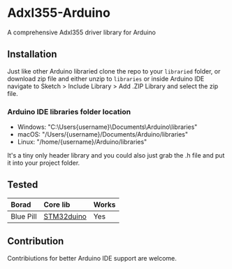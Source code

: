 
# Adxl355-Arduino

A comprehensive Adxl355 driver library for Arduino

## Installation

Just like other Arduino libraried clone the repo to your `libraried` folder,
or download zip file and either unzip to `libraries` or inside Arduino IDE navigate to Sketch > Include Library > Add .ZIP Library and select the zip file.

### Arduino IDE libraries folder location
- Windows: "C:\Users\{username}\Documents\Arduino\libraries"  
- macOS:   "/Users/{username}/Documents/Arduino/libraries"  
- Linux:   "/home/{username}/Arduino/libraries"

It's a tiny only header library and you could also just grab the .h file and put it into your project folder.

## Tested

|Borad|Core lib|Works|
|:-|:-|:-|
|Blue Pill|[STM32duino](https://github.com/stm32duino/Arduino_Core_STM32)|Yes|

## Contribution

Contribiutions for better Arduino IDE support are welcome.
